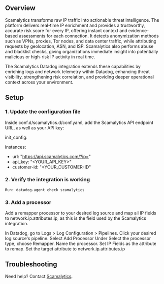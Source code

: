 ## Overview

Scamalytics transforms raw IP traffic into actionable threat intelligence. The platform delivers real-time IP enrichment and provides a trustworthy, accurate risk score for every IP, offering instant context and evidence-based assessments for each connection. It detects anonymization methods such as VPNs, proxies, Tor nodes, and data center traffic, while attributing requests by geolocation, ASN, and ISP. Scamalytics also performs abuse and blacklist checks, giving organizations immediate insight into potentially malicious or high-risk IP activity in real time.

The Scamalytics Datadog integration extends these capabilities by enriching logs and network telemetry within Datadog, enhancing threat visibility, strengthening risk correlation, and providing deeper operational context across your environment.


## Setup

### 1. Update the configuration file

Inside conf.d/scamalytics.d/conf.yaml, add the Scamalytics API endpoint URL, as well as your API key:

init_config:

instances:
  - url: "https://api.scamalytics.com/?ip="
  - api_key: "<YOUR_API_KEY>" 
  - customer-id:
  "<YOUR_CUSTOMER-ID" 

### 2. Verify the integration is working

    Run: datadog-agent check scamalytics

### 3. Add a processor

Add a remapper processor to your desired log source and map all IP fields to network.ip.attributes.ip, as this is the field used by the Scamalytics integration.

In Datadog, go to Logs > Log Configuration > Pipelines.
Click your desired log source's pipeline.
Select Add Processor
Under Select the processor type, choose Remapper.
Name the processor.
Set IP Fields as the attribute to remap.
Set the target attribute to network.ip.attributes.ip

## Troubleshooting

Need help? Contact [Scamalytics](dev@scamalytics.com).